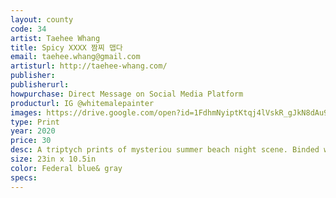 ```yaml
---
layout: county 
code: 34
artist: Taehee Whang
title: Spicy XXXX 짬찌 맵다 
email: taehee.whang@gmail.com
artisturl: http://taehee-whang.com/
publisher: 
publisherurl: 
howpurchase: Direct Message on Social Media Platform
producturl: IG @whitemalepainter
images: https://drive.google.com/open?id=1FdhmNyiptKtqj4lVskR_gJkN8dAu9X7b, https://drive.google.com/open?id=1tI0vkIfazv_qdJ0duY8Y_j_RhAvo9u9W, https://drive.google.com/open?id=1uA-zYWlklGmFf8h1hhMXiEjxAn37L1H1, https://drive.google.com/open?id=1Sv0n-GgMzM10l1iaI2erJnsf2eeHAOIi
type: Print
year: 2020
price: 30
desc: A triptych prints of mysteriou summer beach night scene. Binded with riso printed paper and ricepaste. 
size: 23in x 10.5in
color: Federal blue& gray
specs: 
---
```

